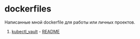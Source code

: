 # dockerfiles
Написанные мной dockerfile для работы или личных проектов.

1. [kubectl_vault](https://github.com/DubovskoySergey/dockerfiles/blob/main/01.kubectl_vault/Dockerfile) - [README](https://github.com/DubovskoySergey/dockerfiles/blob/main/01.kubectl_vault/README.md)
